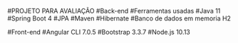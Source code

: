 #PROJETO PARA AVALIAÇÃO
#Back-end
#Ferramentas usadas
#Java 11
#Spring Boot 4
#JPA
#Maven
#Hibernate
#Banco de dados em memoria H2

#Front-end
#Angular CLI 7.0.5
#Bootstrap 3.3.7
#Node.js 10.13


